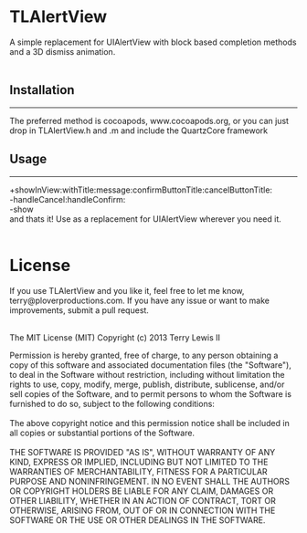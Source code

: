 <h1>TLAlertView</h1>
A simple replacement for UIAlertView with block based completion methods and a 3D dismiss animation.<br><br>
<h2>Installation</h2>
<hr>
The preferred method is cocoapods, www.cocoapods.org, or you can just drop in TLAlertView.h and .m and include the QuartzCore framework
<h2>Usage</h2>
<hr>
+showInView:withTitle:message:confirmButtonTitle:cancelButtonTitle:<br>
-handleCancel:handleConfirm:<br>
-show<br>
and thats it!
Use as a replacement for UIAlertView wherever you need it.<br><br>




<h1>License</h1>
If you use TLAlertView and you like it, feel free to let me know, terry@ploverproductions.com. If you have any issue or want to make improvements, submit a pull request.<br><br>

The MIT License (MIT)
Copyright (c) 2013 Terry Lewis II

Permission is hereby granted, free of charge, to any person obtaining a copy of this software and associated documentation files (the "Software"), to deal in the Software without restriction, including without limitation the rights to use, copy, modify, merge, publish, distribute, sublicense, and/or sell copies of the Software, and to permit persons to whom the Software is furnished to do so, subject to the following conditions:
<br><br>
The above copyright notice and this permission notice shall be included in all copies or substantial portions of the Software.
<br><br>
THE SOFTWARE IS PROVIDED "AS IS", WITHOUT WARRANTY OF ANY KIND, EXPRESS OR IMPLIED, INCLUDING BUT NOT LIMITED TO THE WARRANTIES OF MERCHANTABILITY, FITNESS FOR A PARTICULAR PURPOSE AND NONINFRINGEMENT. IN NO EVENT SHALL THE AUTHORS OR COPYRIGHT HOLDERS BE LIABLE FOR ANY CLAIM, DAMAGES OR OTHER LIABILITY, WHETHER IN AN ACTION OF CONTRACT, TORT OR OTHERWISE, ARISING FROM, OUT OF OR IN CONNECTION WITH THE SOFTWARE OR THE USE OR OTHER DEALINGS IN THE SOFTWARE.
